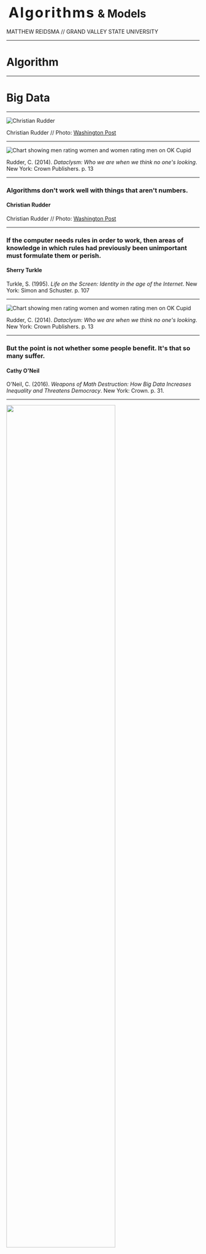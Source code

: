
# <span class="raleway" style="font-size:1.3em;letter-spacing:.08em;margin-left:.15em;">Algorithms</span> <span class="blue" style="font-size: 1em; line-height:.7em;">&amp; Models</span>

<p style="text-transform:uppercase;">Matthew Reidsma // <span class="blue">Grand Valley State University</span></p>

-----

<h1><span class="blue">Algorithm</span></h1>

-----

<h1>Big <span class="blue">Data</span></h1>

-----

![Christian Rudder](img/Christian_Rudder.jpg)

Christian Rudder // Photo: [Washington Post](https://www.washingtonpost.com/posttv/national/on-leadership/christian-rudder-on-romance-and-algorithms--on-leadership/2014/10/31/6514f4dc-6104-11e4-827b-2d813561bdfd_video.html)

-----

![Chart showing men rating women and women rating men on OK Cupid](img/okcupid.gif)

Rudder, C. (2014). *Dataclysm: Who we are when we think no one's looking*. New York: Crown Publishers. p. 13


-----

<!-- .slide: data-background-image="img/rudder_bg.jpg" -->

### Algorithms don't work well with things that aren't numbers.

#### Christian Rudder

Christian Rudder // Photo: [Washington Post](https://www.washingtonpost.com/posttv/national/on-leadership/christian-rudder-on-romance-and-algorithms--on-leadership/2014/10/31/6514f4dc-6104-11e4-827b-2d813561bdfd_video.html)


-----

<!-- .slide: data-background-image="img/turkle.jpg" -->

### If the computer needs rules in order to work, then areas of knowledge in which rules had previously been unimportant must formulate them or perish.

#### Sherry Turkle

Turkle, S. (1995). <em>Life on the Screen: Identity in the age of the Internet</em>. New York: Simon and Schuster. p. 107

-----


![Chart showing men rating women and women rating men on OK Cupid](img/okcupid.gif)

Rudder, C. (2014). *Dataclysm: Who we are when we think no one's looking*. New York: Crown Publishers. p. 13


-----

<!-- .slide: data-background-image="img/oneil.jpg" -->

### But the point is not whether some people benefit. It's that so many suffer.

#### Cathy O'Neil

O'Neil, C. (2016). *Weapons of Math Destruction: How Big Data Increases Inequality and Threatens Democracy*. New York: Crown. p. 31.


-----

<img src="img/recidivism.jpg" al="Bernard Parker and Dylan Fugett" style="width:75%;" />

[Propublica: Machine Bias](https://www.propublica.org/article/machine-bias-risk-assessments-in-criminal-sentencing)


-----

![Risk Scores by Race](img/prediction_bars.png)

[Propublica: Machine Bias](https://www.propublica.org/article/machine-bias-risk-assessments-in-criminal-sentencing)


-----

![Prediction Fails Differently for Black Defendants](img/recidivism_fails.png)

[Propublica: Machine Bias](https://www.propublica.org/article/machine-bias-risk-assessments-in-criminal-sentencing)

-----

![Article on Sentiment Analysis](img/iknowwhatyoudid.png)

[I Know How You Felt This Semester](https://www.insidehighered.com/digital-learning/article/2018/02/20/sentiment-analysis-allows-instructors-shape-course-content)

-----

![Article on Sentiment Analysis](img/iknow.jpg)

[I Know How You Felt This Semester](https://www.insidehighered.com/digital-learning/article/2018/02/20/sentiment-analysis-allows-instructors-shape-course-content)

-----

![Google autosuggest responses from this morning](img/masshootings.png)

[#NotOKGoogle Search Suggestions: 2018 Edition](https://medium.com/@d1gi/notokgoogle-search-suggestions-2018-edition-ba09eaf49fc2)

-----


![Google autosuggest responses from this morning](img/ferguson.png)

[#NotOKGoogle Search Suggestions: 2018 Edition](https://medium.com/@d1gi/notokgoogle-search-suggestions-2018-edition-ba09eaf49fc2)

-----

![Screenshot of Primo suggesting that a search for New York Waste is really a search for New York Women](img/dyas.png)

Primo suggests that "Waste" is just "Women," misspelled. From [Damn You, Auto Suggest](http://damnyouautosuggest.tumblr.com)


-----

![Screenshot of Primo search for Children's Literature](img/primo.png)

Primo suggesting Children's Sex Literature as a replacement for Children's Literature. From [@Nadaleen](https://twitter.com/Nadaleen/status/730116596728012800)

-----

![Summon search results for Stress in the Workplace](img/stressworkforce.png)

Summon results for the Stress in the Workplace

-----

![Summon search results for mental illness](img/mentalillness.png)

Summon results for the Mental Illness

-----

![Summon search results for Women in Film](img/womeninfilm.png)

Summon results for Women in Film

-----

![Summon search results for Birth of Feminism](img/birthoffeminism.png)

Summon results for the Birth of Feminism

-----

![Search results for a known item on LGBT youth returns 2 results: the item and a book on mental illness](img/lgbt_mental_illness.jpg)

A known item search for a book on LGBT youth returns the item and a random book
on mental illness. What made the algorithm suggest this item?


-----

<!-- .slide: data-background-image="img/ananny.jpg" -->

### Reckless associations—made by humans or computers—can do very real harm especially when they appear in supposedly neutral environments.

#### Mike Ananny

[The Curious Connection Between Apps for Gay Men and Sex Offenders](https://www.theatlantic.com/technology/archive/2011/04/the-curious-connection-between-apps-for-gay-men-and-sex-offenders/237340/) // Photo: [mike.annany.com](http://mike.annany.com)



-----

# <span style="display:inline;font-family:Raleway;font-weight:100;">Thank</span><span class="blue">You</span> 









